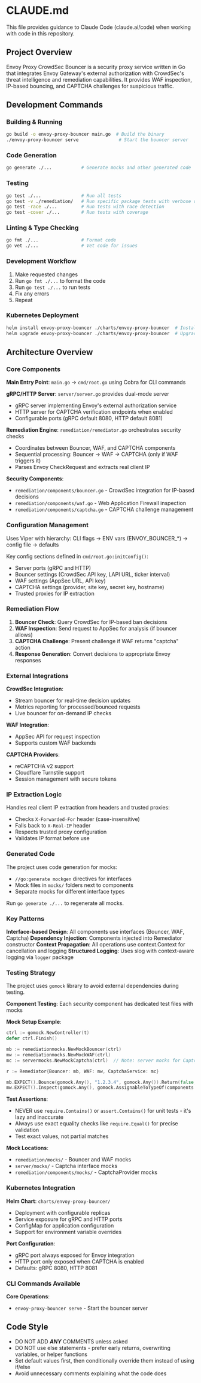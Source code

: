 # CLAUDE.md

This file provides guidance to Claude Code (claude.ai/code) when working with code in this repository.

## Project Overview

Envoy Proxy CrowdSec Bouncer is a security proxy service written in Go that integrates Envoy Gateway's external authorization with CrowdSec's threat intelligence and remediation capabilities. It provides WAF inspection, IP-based bouncing, and CAPTCHA challenges for suspicious traffic.

## Development Commands

### Building & Running
```bash
go build -o envoy-proxy-bouncer main.go  # Build the binary
./envoy-proxy-bouncer serve               # Start the bouncer server
```

### Code Generation
```bash
go generate ./...           # Generate mocks and other generated code
```

### Testing
```bash
go test ./...               # Run all tests
go test -v ./remediation/   # Run specific package tests with verbose output
go test -race ./...         # Run tests with race detection
go test -cover ./...        # Run tests with coverage
```

### Linting & Type Checking
```bash
go fmt ./...                # Format code
go vet ./...                # Vet code for issues
```

### Development Workflow
1. Make requested changes
2. Run `go fmt ./...` to format the code
3. Run `go test ./...` to run tests
4. Fix any errors
5. Repeat

### Kubernetes Deployment
```bash
helm install envoy-proxy-bouncer ./charts/envoy-proxy-bouncer  # Install chart
helm upgrade envoy-proxy-bouncer ./charts/envoy-proxy-bouncer  # Upgrade chart
```

## Architecture Overview

### Core Components

**Main Entry Point**: `main.go` → `cmd/root.go` using Cobra for CLI commands

**gRPC/HTTP Server**: `server/server.go` provides dual-mode server
- gRPC server implementing Envoy's external authorization service
- HTTP server for CAPTCHA verification endpoints when enabled
- Configurable ports (gRPC default 8080, HTTP default 8081)

**Remediation Engine**: `remediation/remediator.go` orchestrates security checks
- Coordinates between Bouncer, WAF, and CAPTCHA components
- Sequential processing: Bouncer → WAF → CAPTCHA (only if WAF triggers it)
- Parses Envoy CheckRequest and extracts real client IP

**Security Components**:
- `remediation/components/bouncer.go` - CrowdSec integration for IP-based decisions
- `remediation/components/waf.go` - Web Application Firewall inspection
- `remediation/components/captcha.go` - CAPTCHA challenge management

### Configuration Management

Uses Viper with hierarchy: CLI flags → ENV vars (ENVOY_BOUNCER_*) → config file → defaults

Key config sections defined in `cmd/root.go:initConfig()`:
- Server ports (gRPC and HTTP)
- Bouncer settings (CrowdSec API key, LAPI URL, ticker interval)
- WAF settings (AppSec URL, API key)
- CAPTCHA settings (provider, site key, secret key, hostname)
- Trusted proxies for IP extraction

### Remediation Flow

1. **Bouncer Check**: Query CrowdSec for IP-based ban decisions
2. **WAF Inspection**: Send request to AppSec for analysis (if bouncer allows)
3. **CAPTCHA Challenge**: Present challenge if WAF returns "captcha" action
4. **Response Generation**: Convert decisions to appropriate Envoy responses

### External Integrations

**CrowdSec Integration**:
- Stream bouncer for real-time decision updates
- Metrics reporting for processed/bounced requests
- Live bouncer for on-demand IP checks

**WAF Integration**:
- AppSec API for request inspection
- Supports custom WAF backends

**CAPTCHA Providers**:
- reCAPTCHA v2 support
- Cloudflare Turnstile support
- Session management with secure tokens

### IP Extraction Logic

Handles real client IP extraction from headers and trusted proxies:
- Checks `X-Forwarded-For` header (case-insensitive)
- Falls back to `X-Real-IP` header
- Respects trusted proxy configuration
- Validates IP format before use

### Generated Code

The project uses code generation for mocks:
- `//go:generate mockgen` directives for interfaces
- Mock files in `mocks/` folders next to components
- Separate mocks for different interface types

Run `go generate ./...` to regenerate all mocks.

### Key Patterns

**Interface-based Design**: All components use interfaces (Bouncer, WAF, Captcha)
**Dependency Injection**: Components injected into Remediator constructor
**Context Propagation**: All operations use context.Context for cancellation and logging
**Structured Logging**: Uses slog with context-aware logging via `logger` package

### Testing Strategy

The project uses `gomock` library to avoid external dependencies during testing.

**Component Testing**: Each security component has dedicated test files with mocks

**Mock Setup Example**:
```go
ctrl := gomock.NewController(t)
defer ctrl.Finish()

mb := remediationmocks.NewMockBouncer(ctrl)
mw := remediationmocks.NewMockWAF(ctrl)
mc := servermocks.NewMockCaptcha(ctrl)  // Note: server mocks for Captcha interface

r := Remediator{Bouncer: mb, WAF: mw, CaptchaService: mc}

mb.EXPECT().Bounce(gomock.Any(), "1.2.3.4", gomock.Any()).Return(false, nil)
mw.EXPECT().Inspect(gomock.Any(), gomock.AssignableToTypeOf(components.AppSecRequest{})).Return(components.WAFResponse{Action: "captcha"}, nil)
```

**Test Assertions**:
- NEVER use `require.Contains()` or `assert.Contains()` for unit tests - it's lazy and inaccurate
- Always use exact equality checks like `require.Equal()` for precise validation
- Test exact values, not partial matches

**Mock Locations**:
- `remediation/mocks/` - Bouncer and WAF mocks
- `server/mocks/` - Captcha interface mocks
- `remediation/components/mocks/` - CaptchaProvider mocks

### Kubernetes Integration

**Helm Chart**: `charts/envoy-proxy-bouncer/`
- Deployment with configurable replicas
- Service exposure for gRPC and HTTP ports
- ConfigMap for application configuration
- Support for environment variable overrides

**Port Configuration**:
- gRPC port always exposed for Envoy integration
- HTTP port only exposed when CAPTCHA is enabled
- Defaults: gRPC 8080, HTTP 8081

### CLI Commands Available

**Core Operations**:
- `envoy-proxy-bouncer serve` - Start the bouncer server

## Code Style

- DO NOT ADD ***ANY*** COMMENTS unless asked
- DO NOT use else statements - prefer early returns, overwriting variables, or helper functions
- Set default values first, then conditionally override them instead of using if/else
- Avoid unnecessary comments explaining what the code does